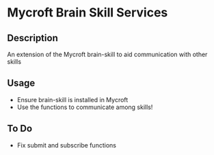 # Mycroft Brain Skill Services


## Description
An extension of the Mycroft brain-skill to aid communication with other skills

## Usage
- Ensure brain-skill is installed in Mycroft
- Use the functions to communicate among skills!

## To Do
- Fix submit and subscribe functions